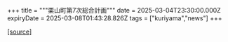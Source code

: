 +++
title = """栗山町第7次総合計画"""
date = 2025-03-04T23:30:00.000Z
expiryDate = 2025-03-08T01:43:28.826Z
tags = ["kuriyama","news"]
+++


[[source]](https://www.town.kuriyama.hokkaido.jp/soshiki/31/21905.html)
